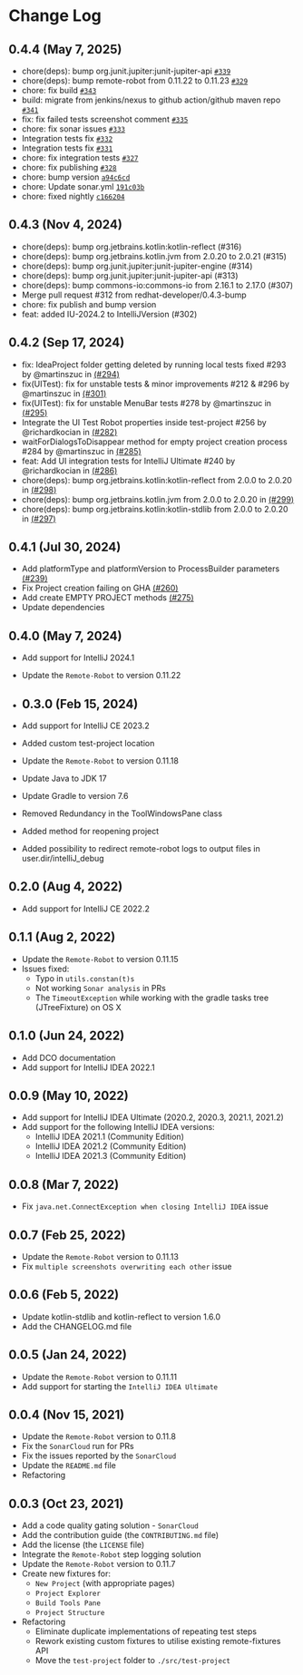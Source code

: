# Change Log

## 0.4.4 (May 7, 2025)
- chore(deps): bump org.junit.jupiter:junit-jupiter-api [`#339`](https://github.com/redhat-developer/intellij-common-ui-test-library/pull/339)
- chore(deps): bump remote-robot from 0.11.22 to 0.11.23 [`#329`](https://github.com/redhat-developer/intellij-common-ui-test-library/pull/329)
- chore: fix build [`#343`](https://github.com/redhat-developer/intellij-common-ui-test-library/pull/343)
- build: migrate from jenkins/nexus to github action/github maven repo [`#341`](https://github.com/redhat-developer/intellij-common-ui-test-library/pull/341)
- fix: fix failed tests screenshot comment  [`#335`](https://github.com/redhat-developer/intellij-common-ui-test-library/pull/335)
- chore: fix sonar issues [`#333`](https://github.com/redhat-developer/intellij-common-ui-test-library/pull/333)
- Integration tests fix [`#332`](https://github.com/redhat-developer/intellij-common-ui-test-library/pull/332)
- Integration tests fix [`#331`](https://github.com/redhat-developer/intellij-common-ui-test-library/pull/331)
- chore: fix integration tests [`#327`](https://github.com/redhat-developer/intellij-common-ui-test-library/pull/327)
- chore: fix publishing [`#328`](https://github.com/redhat-developer/intellij-common-ui-test-library/pull/328)
- chore: bump version [`a94c6cd`](https://github.com/redhat-developer/intellij-common-ui-test-library/commit/a94c6cde6ac97645e6bfee99f1c8fe5a13fea185)
- chore: Update sonar.yml [`191c03b`](https://github.com/redhat-developer/intellij-common-ui-test-library/commit/191c03be187a34ec5f51ba5bce91a30f6f8f4ff3)
- chore: fixed nightly [`c166204`](https://github.com/redhat-developer/intellij-common-ui-test-library/commit/c16620403c4e4ecc08381e3903baf87661c237d2)

## 0.4.3 (Nov 4, 2024)
- chore(deps): bump org.jetbrains.kotlin:kotlin-reflect (#316)
- chore(deps): bump org.jetbrains.kotlin.jvm from 2.0.20 to 2.0.21 (#315)
- chore(deps): bump org.junit.jupiter:junit-jupiter-engine (#314)
- chore(deps): bump org.junit.jupiter:junit-jupiter-api (#313)
- chore(deps): bump commons-io:commons-io from 2.16.1 to 2.17.0 (#307)
- Merge pull request #312 from redhat-developer/0.4.3-bump
- chore: fix publish and bump version
- feat: added IU-2024.2 to IntelliJVersion (#302)

## 0.4.2 (Sep 17, 2024)
 - fix: IdeaProject folder getting deleted by running local tests fixed #293 by @martinszuc in [(#294)](https://github.com/redhat-developer/intellij-common-ui-test-library/pull/294)
 - fix(UITest): fix for unstable tests & minor improvements #212 & #296 by @martinszuc in [(#301)](https://github.com/redhat-developer/intellij-common-ui-test-library/pull/301)
 - fix(UITest): fix for unstable MenuBar tests #278 by @martinszuc in [(#295)](https://github.com/redhat-developer/intellij-common-ui-test-library/pull/295)
 - Integrate the UI Test Robot properties inside test-project #256 by @richardkocian in [(#282)](https://github.com/redhat-developer/intellij-common-ui-test-library/pull/295)
 - waitForDialogsToDisappear method for empty project creation process #284 by @martinszuc in [(#285)](https://github.com/redhat-developer/intellij-common-ui-test-library/pull/285)
 - feat: Add UI integration tests for IntelliJ Ultimate #240 by @richardkocian in  [(#286)](https://github.com/redhat-developer/intellij-common-ui-test-library/pull/286)
 - chore(deps): bump org.jetbrains.kotlin:kotlin-reflect from 2.0.0 to 2.0.20 in [(#298)](https://github.com/redhat-developer/intellij-common-ui-test-library/pull/298)
 - chore(deps): bump org.jetbrains.kotlin.jvm from 2.0.0 to 2.0.20 in [(#299)](https://github.com/redhat-developer/intellij-common-ui-test-library/pull/299)
 - chore(deps): bump org.jetbrains.kotlin:kotlin-stdlib from 2.0.0 to 2.0.20 in [(#297)](https://github.com/redhat-developer/intellij-common-ui-test-library/pull/297)

## 0.4.1 (Jul 30, 2024)
- Add platformType and platformVersion to ProcessBuilder parameters [(#239)](https://github.com/redhat-developer/intellij-common-ui-test-library/pull/239)
- Fix Project creation failing on GHA [(#260)](https://github.com/redhat-developer/intellij-common-ui-test-library/pull/260)
- Add create EMPTY PROJECT methods [(#275)](https://github.com/redhat-developer/intellij-common-ui-test-library/pull/275)
- Update dependencies

## 0.4.0 (May 7, 2024)
- Add support for IntelliJ 2024.1
- Update the `Remote-Robot` to version 0.11.22

- ## 0.3.0 (Feb 15, 2024)
 - Add support for IntelliJ CE 2023.2
 - Added custom test-project location
 - Update the `Remote-Robot` to version 0.11.18
 - Update Java to JDK 17
 - Update Gradle to version 7.6
 - Removed Redundancy in the ToolWindowsPane class
 - Added method for reopening project
 - Added possibility to redirect remote-robot logs to output files in user.dir/intelliJ_debug 

## 0.2.0 (Aug 4, 2022)
 - Add support for IntelliJ CE 2022.2

## 0.1.1 (Aug 2, 2022)
 - Update the `Remote-Robot` to version 0.11.15
 - Issues fixed:
   - Typo in `utils.constan(t)s`
   - Not working `Sonar analysis` in PRs
   - The `TimeoutException` while working with the gradle tasks tree (JTreeFixture) on OS X

## 0.1.0 (Jun 24, 2022)
 - Add DCO documentation
 - Add support for IntelliJ IDEA 2022.1

## 0.0.9 (May 10, 2022)
 - Add support for IntelliJ IDEA Ultimate (2020.2, 2020.3, 2021.1, 2021.2)
 - Add support for the following IntelliJ IDEA versions: 
   - IntelliJ IDEA 2021.1 (Community Edition)
   - IntelliJ IDEA 2021.2 (Community Edition)
   - IntelliJ IDEA 2021.3 (Community Edition)

## 0.0.8 (Mar 7, 2022)
 - Fix `java.net.ConnectException when closing IntelliJ IDEA` issue

## 0.0.7 (Feb 25, 2022)
 - Update the `Remote-Robot` version to 0.11.13
 - Fix `multiple screenshots overwriting each other` issue

## 0.0.6 (Feb 5, 2022)
 - Update kotlin-stdlib and kotlin-reflect to version 1.6.0
 - Add the CHANGELOG.md file

## 0.0.5 (Jan 24, 2022)
 - Update the `Remote-Robot` version to 0.11.11
 - Add support for starting the `IntelliJ IDEA Ultimate`

## 0.0.4 (Nov 15, 2021)
 - Update the `Remote-Robot` version to 0.11.8
 - Fix the `SonarCloud` run for PRs
 - Fix the issues reported by the `SonarCloud`
 - Update the `README.md` file
 - Refactoring

## 0.0.3 (Oct 23, 2021)
 - Add a code quality gating solution - `SonarCloud`
 - Add the contribution guide (the `CONTRIBUTING.md` file)
 - Add the license (the `LICENSE` file)
 - Integrate the `Remote-Robot` step logging solution
 - Update the `Remote-Robot` version to 0.11.7
 - Create new fixtures for:
   - `New Project` (with appropriate pages)
   - `Project Explorer` 
   - `Build Tools Pane`
   - `Project Structure`
 - Refactoring
   - Eliminate duplicate implementations of repeating test steps
   - Rework existing custom fixtures to utilise existing remote-fixtures API
   - Move the `test-project` folder to `./src/test-project`
